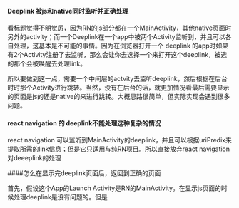 #### Deeplink 被js和native同时监听并正确处理

看标题觉得不明觉厉，因为RN的js部分都在一个MainActivity，其他native页面时另外的activity；而一个Deeplink在一个app中被两个Activity监听到，并且可以各自处理，这基本是不可能的事情。因为在浏览器打开一个 deeplink 的app时如果有2个Activity注册了去监听，那么会让你去选择一个来打开这个deeplink，被选的那个会被唤醒去处理link。

所以要做到这一点，需要一个中间层的actvity去监听deeplink，然后根据在后台时时那个Activity进行跳转。当然，没有在后台的话，就更加情况看最后需要显示的页面是js的还是native的来进行跳转。大概思路很简单，但实际实现会遇到很多问题。

#### react navigation 的 deeplink不能处理这种复杂的情况

react navigation 可以监听到MainActivity的deeplink，并且可以根据uriPredix来提取所需的link信息；但是它只适用与纯RN项目。所以直接放弃react navigation对deeeplink的处理

####怎么在显示完deeplink页面后，返回到正确的页面

首先，假设这个App的Launch Activity是RN的MainActivity。在显示js页面的时候处理deeplink是没有问题的。但是